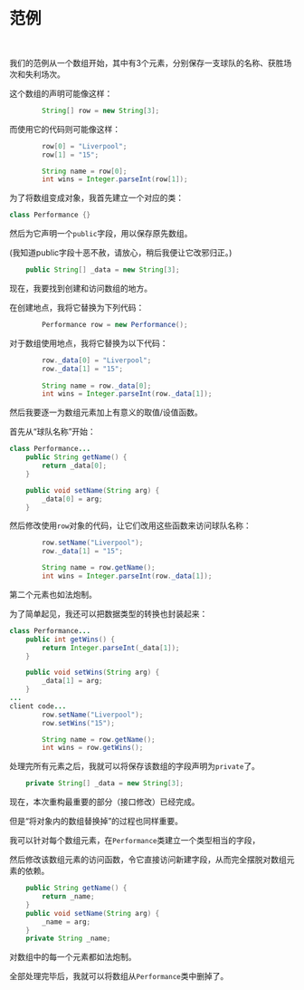 # 范例

<br>

我们的范例从一个数组开始，其中有3个元素，分别保存一支球队的名称、获胜场次和失利场次。

这个数组的声明可能像这样：

```java
        String[] row = new String[3];
```

而使用它的代码则可能像这样：

```java
        row[0] = "Liverpool";
        row[1] = "15";

        String name = row[0];
        int wins = Integer.parseInt(row[1]);
```

为了将数组变成对象，我首先建立一个对应的类：

```java
class Performance {}
```

然后为它声明一个`public`字段，用以保存原先数组。

(我知道public字段十恶不赦，请放心，稍后我便让它改邪归正。)

```java
    public String[] _data = new String[3];
```

现在，我要找到创建和访问数组的地方。

在创建地点，我将它替换为下列代码：

```java
        Performance row = new Performance();
```

对于数组使用地点，我将它替换为以下代码：

```java
        row._data[0] = "Liverpool";
        row._data[1] = "15";
        
        String name = row._data[0];
        int wins = Integer.parseInt(row._data[1]);
```

然后我要逐一为数组元素加上有意义的取值/设值函数。

首先从“球队名称”开始：

```java
class Performance...
    public String getName() {
        return _data[0];
    }

    public void setName(String arg) {
        _data[0] = arg;
    }
```

然后修改使用`row`对象的代码，让它们改用这些函数来访问球队名称：

```java
        row.setName("Liverpool");
        row._data[1] = "15";

        String name = row.getName();
        int wins = Integer.parseInt(row._data[1]);
```

第二个元素也如法炮制。

为了简单起见，我还可以把数据类型的转换也封装起来：

```java
class Performance...
    public int getWins() {
        return Integer.parseInt(_data[1]);
    }

    public void setWins(String arg) {
        _data[1] = arg;
    }
...
client code...
        row.setName("Liverpool");
        row.setWins("15");

        String name = row.getName();
        int wins = row.getWins();
```

处理完所有元素之后，我就可以将保存该数组的字段声明为`private`了。

```java
    private String[] _data = new String[3];
```

现在，本次重构最重要的部分（接口修改）已经完成。

但是“将对象内的数组替换掉”的过程也同样重要。

我可以针对每个数组元素，在`Performance`类建立一个类型相当的字段，

然后修改该数组元素的访问函数，令它直接访问新建字段，从而完全摆脱对数组元素的依赖。

```java
    public String getName() {
        return _name;
    }
    public void setName(String arg) {
        _name = arg;
    }
    private String _name;
```

对数组中的每一个元素都如法炮制。

全部处理完毕后，我就可以将数组从`Performance`类中删掉了。

<br>

